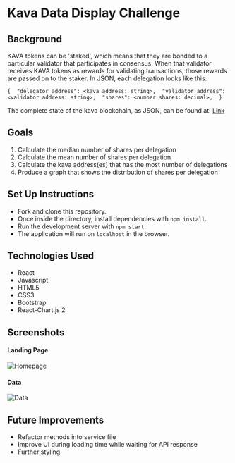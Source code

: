 # Kava Data Display Challenge

## Background 
KAVA tokens can be 'staked', which means that they are bonded to a particular validator that participates in consensus. When that validator receives KAVA tokens as rewards for validating transactions, those rewards are passed on to the staker. In JSON, each delegation looks like this: 

`{ 
"delegator_address": <kava address: string>, 
"validator_address": <validator address: string>, 
"shares": <number shares: decimal>, 
}`

The complete state of the kava blockchain, as JSON, can be found at: 
[Link](https://ipfs.io/ipfs/QmbZiEejjAmdEmtF71WLPuY3dwkeMPCmcVxaj7N8aH56Zw/kava-4-export-20210122.json)

## Goals

1. Calculate the median number of shares per delegation 
2. Calculate the mean number of shares per delegation 
3. Calculate the kava address(es) that has the most number of delegations 
4. Produce a graph that shows the distribution of shares per delegation 


## Set Up Instructions
- Fork and clone this repository.
- Once inside the directory, install dependencies with `npm install`.
- Run the development server with `npm start`.
- The application will run on `localhost` in the browser.

## Technologies Used
- React
- Javascript
- HTML5
- CSS3
- Bootstrap
- React-Chart.js 2

## Screenshots

#### Landing Page
![Homepage](https://user-images.githubusercontent.com/67024033/106222896-09188780-61a6-11eb-8f9c-8c4b3591b5c5.png)

#### Data
![Data](https://user-images.githubusercontent.com/67024033/106222974-32391800-61a6-11eb-9389-00b7228babc4.png)


## Future Improvements
- Refactor methods into service file
- Improve UI during loading time while waiting for API response
- Further styling
